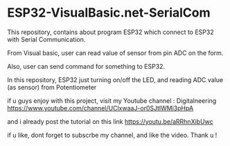 # ESP32-VisualBasic.net-SerialCom
This repository, contains about program ESP32 which connect to ESP32 with Serial Communication.

From Visual basic, user can read value of sensor from pin ADC on the form.

Also, user can send command for something to ESP32.

In this repository, ESP32 just turning on/off the LED, and reading ADC value (as sensor) from Potentiometer

if u guys enjoy with this project, visit my Youtube channel : Digitalneering https://www.youtube.com/channel/UClxwaaJ-or0SJtlWMi3pHpA

and i already post the tutorial on this link https://youtu.be/aRRhnXibUwc

if u like, dont forget to subscrbe my channel, and like the video. Thank u !
